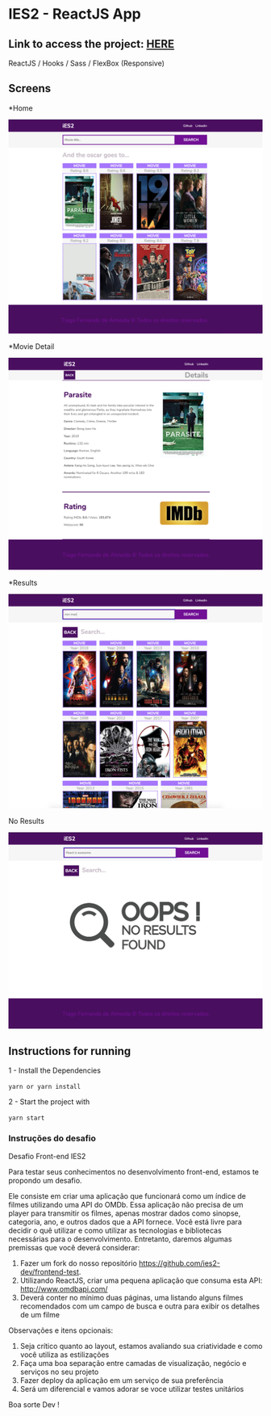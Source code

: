 # IES2 - ReactJS App

## Link to access the project: [HERE](https://tiagoalmeida-movie.netlify.com/)

ReactJS / Hooks / Sass / FlexBox (Responsive)

## Screens

*Home

![home](ScreenShots/ScreenHome.png)

*Movie Detail

![detail](ScreenShots/ScreenDetail.png)

*Results

![results](ScreenShots/ScreenResults.png)

No Results

![noResult](ScreenShots/ScreenNoResults.png)

## Instructions for running

1 - Install the Dependencies

`yarn or yarn install`

2 - Start the project with

`yarn start`

### Instruções do desafio

Desafio Front-end IES2

Para testar seus conhecimentos no desenvolvimento front-end, estamos te propondo um desafio.

Ele consiste em criar uma aplicação que funcionará como um índice de filmes utilizando uma API do OMDb. Essa aplicação não precisa de um player para transmitir os filmes, apenas mostrar dados como sinopse, categoria, ano, e outros dados que a API fornece. Você está livre para decidir o quê utilizar e como utilizar as tecnologias e bibliotecas necessárias para o desenvolvimento. Entretanto, daremos algumas premissas que você deverá considerar:

1. Fazer um fork do nosso repositório https://github.com/ies2-dev/frontend-test.
2. Utilizando ReactJS, criar uma pequena aplicação que consuma esta API: http://www.omdbapi.com/
3. Deverá conter no mínimo duas páginas, uma listando alguns filmes recomendados com um campo de busca e outra para exibir os detalhes de um filme

Observações e itens opcionais:

1. Seja crítico quanto ao layout, estamos avaliando sua criatividade e como você utiliza as estilizações
2. Faça uma boa separação entre camadas de visualização, negócio e serviços no seu projeto
3. Fazer deploy da aplicação em um serviço de sua preferência
4. Será um diferencial e vamos adorar se voce utilizar testes unitários

Boa sorte Dev !
